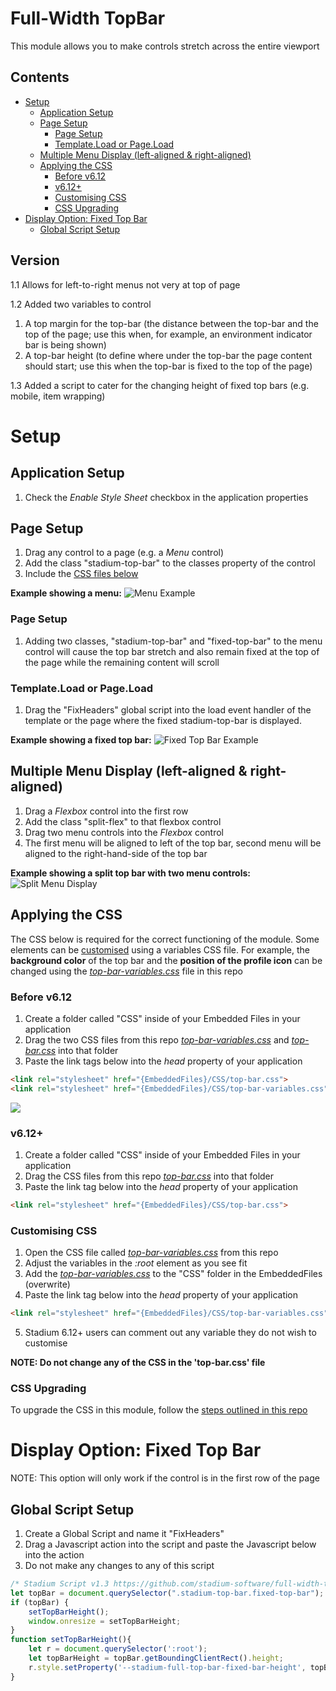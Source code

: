 # Full-Width TopBar <!-- omit in toc -->

This module allows you to make controls stretch across the entire viewport

## Contents <!-- omit in toc -->
- [Setup](#setup)
  - [Application Setup](#application-setup)
  - [Page Setup](#page-setup)
    - [Page Setup](#page-setup-1)
    - [Template.Load or Page.Load](#templateload-or-pageload)
  - [Multiple Menu Display (left-aligned \& right-aligned)](#multiple-menu-display-left-aligned--right-aligned)
  - [Applying the CSS](#applying-the-css)
    - [Before v6.12](#before-v612)
    - [v6.12+](#v612)
    - [Customising CSS](#customising-css)
    - [CSS Upgrading](#css-upgrading)
- [Display Option: Fixed Top Bar](#display-option-fixed-top-bar)
  - [Global Script Setup](#global-script-setup)

## Version 
1.1 Allows for left-to-right menus not very at top of page

1.2 Added two variables to control
1. A top margin for the top-bar (the distance between the top-bar and the top of the page; use this when, for example, an environment indicator bar is being shown)
2. A top-bar height (to define where under the top-bar the page content should start; use this when the top-bar is fixed to the top of the page)

1.3 Added a script to cater for the changing height of fixed top bars (e.g. mobile, item wrapping)

# Setup

## Application Setup
1. Check the *Enable Style Sheet* checkbox in the application properties

## Page Setup
1. Drag any control to a page (e.g. a *Menu* control)
2. Add the class "stadium-top-bar" to the classes property of the control
3. Include the [CSS files below](#applying-the-css)

**Example showing a menu:**
![Menu Example](images/menu-view.png)

### Page Setup
1. Adding two classes, "stadium-top-bar" and "fixed-top-bar" to the menu control will cause the top bar stretch and also remain fixed at the top of the page while the remaining content will scroll

### Template.Load or Page.Load
1. Drag the "FixHeaders" global script into the load event handler of the template or the page where the fixed stadium-top-bar is displayed.

**Example showing a fixed top bar:**
![Fixed Top Bar Example](images/fixed-top-bar.gif)

## Multiple Menu Display (left-aligned & right-aligned)
1. Drag a *Flexbox* control into the first row
2. Add the class "split-flex" to that flexbox control
3. Drag two menu controls into the *Flexbox* control
4. The first menu will be aligned to left of the top bar, second menu will be aligned to the right-hand-side of the top bar

**Example showing a split top bar with two menu controls:**
![Split Menu Display](images/right-hand-menu.png)

## Applying the CSS
The CSS below is required for the correct functioning of the module. Some elements can be [customised](#customising-css) using a variables CSS file. For example, the **background color** of the top bar and the **position of the profile icon** can be changed using the [*top-bar-variables.css*](top-bar-variables.css) file in this repo

### Before v6.12
1. Create a folder called "CSS" inside of your Embedded Files in your application
2. Drag the two CSS files from this repo [*top-bar-variables.css*](top-bar-variables.css) and [*top-bar.css*](top-bar.css) into that folder
3. Paste the link tags below into the *head* property of your application
```html
<link rel="stylesheet" href="{EmbeddedFiles}/CSS/top-bar.css">
<link rel="stylesheet" href="{EmbeddedFiles}/CSS/top-bar-variables.css">
``` 

![](images/ApplicationHeadProp.png)

### v6.12+
1. Create a folder called "CSS" inside of your Embedded Files in your application
2. Drag the CSS files from this repo [*top-bar.css*](top-bar.css) into that folder
3. Paste the link tag below into the *head* property of your application
```html
<link rel="stylesheet" href="{EmbeddedFiles}/CSS/top-bar.css">
``` 

### Customising CSS
1. Open the CSS file called [*top-bar-variables.css*](top-bar-variables.css) from this repo
2. Adjust the variables in the *:root* element as you see fit
3. Add the [*top-bar-variables.css*](top-bar-variables.css) to the "CSS" folder in the EmbeddedFiles (overwrite)
4. Paste the link tag below into the *head* property of your application
```html
<link rel="stylesheet" href="{EmbeddedFiles}/CSS/top-bar-variables.css">
``` 
5. Stadium 6.12+ users can comment out any variable they do not wish to customise

**NOTE: Do not change any of the CSS in the 'top-bar.css' file**

### CSS Upgrading
To upgrade the CSS in this module, follow the [steps outlined in this repo](https://github.com/stadium-software/samples-upgrading)

# Display Option: Fixed Top Bar
NOTE: This option will only work if the control is in the first row of the page

## Global Script Setup
1. Create a Global Script and name it "FixHeaders"
2. Drag a Javascript action into the script and paste the Javascript below into the action
3. Do not make any changes to any of this script
```javascript
/* Stadium Script v1.3 https://github.com/stadium-software/full-width-top-bar */
let topBar = document.querySelector(".stadium-top-bar.fixed-top-bar");
if (topBar) {
    setTopBarHeight();
    window.onresize = setTopBarHeight;
}
function setTopBarHeight(){
    let r = document.querySelector(':root');
    let topBarHeight = topBar.getBoundingClientRect().height;
    r.style.setProperty('--stadium-full-top-bar-fixed-bar-height', topBarHeight + 'px');
}
```
